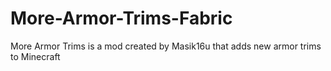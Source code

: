 # More-Armor-Trims-Fabric
 More Armor Trims is a mod created by Masik16u that adds new armor trims to Minecraft
